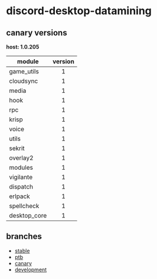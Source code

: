 # discord-desktop-datamining

## canary versions

**host: 1.0.205**

| module | version |
| ------ | :-----: |
| game_utils | 1 |
| cloudsync | 1 |
| media | 1 |
| hook | 1 |
| rpc | 1 |
| krisp | 1 |
| voice | 1 |
| utils | 1 |
| sekrit | 1 |
| overlay2 | 1 |
| modules | 1 |
| vigilante | 1 |
| dispatch | 1 |
| erlpack | 1 |
| spellcheck | 1 |
| desktop_core | 1 |

## branches

- [stable](https://github.com/OpenAsar/discord-desktop-datamining/tree/stable)
- [ptb](https://github.com/OpenAsar/discord-desktop-datamining/tree/ptb)
- [canary](https://github.com/OpenAsar/discord-desktop-datamining/tree/canary)
- [development](https://github.com/OpenAsar/discord-desktop-datamining/tree/development)